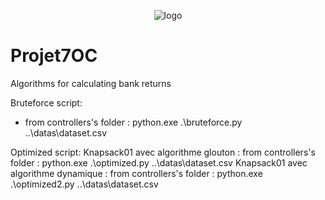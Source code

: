 <p align="center">
 <img alt="logo" src="https://user-images.githubusercontent.com/119883313/236204342-478f1a02-6a75-48de-a54a-038db856562e.png">
</p>

# Projet7OC
Algorithms for calculating bank returns

Bruteforce script:
 * from controllers's folder : python.exe .\bruteforce.py ..\datas\dataset.csv

Optimized script:
Knapsack01 avec algorithme glouton : from controllers's folder : python.exe .\optimized.py ..\datas\dataset.csv
Knapsack01 avec algorithme dynamique : from controllers's folder : python.exe .\optimized2.py ..\datas\dataset.csv
